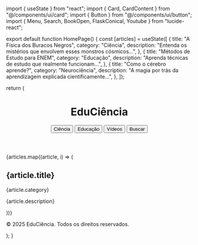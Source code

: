 import { useState } from "react"; import { Card, CardContent } from "@/components/ui/card"; import { Button } from "@/components/ui/button"; import { Menu, Search, BookOpen, FlaskConical, Youtube } from "lucide-react";

export default function HomePage() { const [articles] = useState([ { title: "A Física dos Buracos Negros", category: "Ciência", description: "Entenda os mistérios que envolvem esses monstros cósmicos...", }, { title: "Métodos de Estudo para ENEM", category: "Educação", description: "Aprenda técnicas de estudo que realmente funcionam...", }, { title: "Como o cérebro aprende?", category: "Neurociência", description: "A magia por trás da aprendizagem explicada cientificamente...", }, ]);

return ( <div className="min-h-screen bg-gray-100 text-gray-900"> <header className="bg-white shadow sticky top-0 z-50"> <div className="container mx-auto p-4 flex justify-between items-center"> <h1 className="text-2xl font-bold text-blue-600">EduCiência</h1> <nav className="space-x-4 hidden md:block"> <Button variant="ghost"><FlaskConical className="inline w-4 h-4 mr-1" />Ciência</Button> <Button variant="ghost"><BookOpen className="inline w-4 h-4 mr-1" />Educação</Button> <Button variant="ghost"><Youtube className="inline w-4 h-4 mr-1" />Vídeos</Button> <Button variant="ghost"><Search className="inline w-4 h-4 mr-1" />Buscar</Button> </nav> <Menu className="md:hidden" /> </div> </header>

<main className="container mx-auto p-4 grid md:grid-cols-2 lg:grid-cols-3 gap-6">
    {articles.map((article, i) => (
      <Card key={i} className="shadow-md hover:shadow-lg transition">
        <CardContent className="p-4">
          <h2 className="text-xl font-semibold mb-1">{article.title}</h2>
          <p className="text-sm text-blue-500 mb-2">{article.category}</p>
          <p className="text-gray-700 text-sm">{article.description}</p>
        </CardContent>
      </Card>
    ))}
  </main>

  <footer className="bg-blue-600 text-white text-center py-4 mt-10">
    <p>© 2025 EduCiência. Todos os direitos reservados.</p>
  </footer>
</div>

); }



<!--
**Educiencia/educiencia** is a ✨ _special_ ✨ repository because its `README.md` (this file) appears on your GitHub profile.

Here are some ideas to get you started:

- 🔭 I’m currently working on ...
- 🌱 I’m currently learning ...
- 👯 I’m looking to collaborate on ...
- 🤔 I’m looking for help with ...
- 💬 Ask me about ...
- 📫 How to reach me: ...
- 😄 Pronouns: ...
- ⚡ Fun fact: ...
-->
